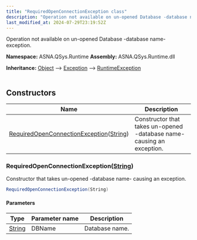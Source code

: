 ```yaml
---
title: "RequiredOpenConnectionException class"
description: "Operation not available on un-opened Database -database name- exception. "
last_modified_at: 2024-07-29T23:19:52Z
---
```


Operation not available on un-opened Database -database name- exception.

**Namespace:** ASNA.QSys.Runtime
**Assembly:** ASNA.QSys.Runtime.dll

**Inheritance:** [Object](https://docs.microsoft.com/en-us/dotnet/api/system.object) --> [Exception](https://docs.microsoft.com/en-us/dotnet/api/system.exception) --> [RuntimeException](/reference/runtime/qsys-runtime/runtime-exception.html)
<br>
<br>

## Constructors

| Name | Description |
| --- | --- |
| [RequiredOpenConnectionException](#requiredopenconnectionexceptionstring)([String](https://docs.microsoft.com/en-us/dotnet/api/system.string)) | Constructor that takes un-opened -database name- causing an exception.

### RequiredOpenConnectionException([String](https://docs.microsoft.com/en-us/dotnet/api/system.string))

Constructor that takes un-opened -database name- causing an exception.

```cs
RequiredOpenConnectionException(String)
```

#### Parameters

| Type | Parameter name | Description
| --- | --- | ---
| [String](https://docs.microsoft.com/en-us/dotnet/api/system.string) | DBName | Database name.
